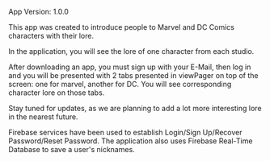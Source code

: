 App Version: 1.0.0

This app was created to introduce people to Marvel and DC Comics characters with their lore.

In the application, you will see the lore of one character from each studio.

After downloading an app, you must sign up with your E-Mail, then log in and you will be presented with 2 tabs presented in viewPager on top of the screen: one for marvel, another for DC. You will see corresponding character lore on those tabs.

Stay tuned for updates, as we are planning to add a lot more interesting lore in the nearest future.

Firebase services have been used to establish Login/Sign Up/Recover Password/Reset Password. The application also uses Firebase Real-Time Database to save a user's nicknames.
